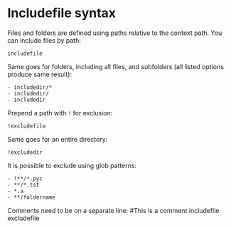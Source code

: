 # Includefile syntax
Files and folders are defined using paths relative to the context path.
You can include files by path:

    includefile
Same goes for folders, including all files, and subfolders (all listed options produce same result):

    - includedir/*
    - includedir/
    - includedir
Prepend a path with `!` for exclusion:

    !excludefile
Same goes for an entire directory:

    !excludedir
It is possible to exclude using glob patterns:

    - !**/*.pyc
    - **/*.tst
    - *.a
    - **/foldername
Comments need to be on a separate line:
    #This is a comment
    includefile
    excludefile
